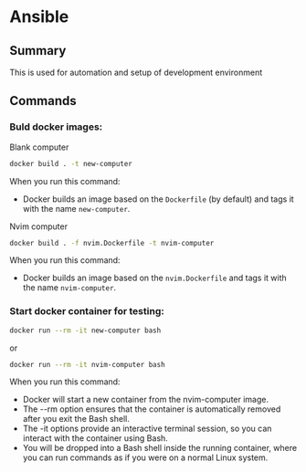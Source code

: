 # Ansible

## Summary
This is used for automation and setup of development environment

## Commands

### Buld docker images:

Blank computer
```bash
docker build . -t new-computer
```

When you run this command:
- Docker builds an image based on the `Dockerfile` (by default) and tags it with the name `new-computer`.

Nvim computer
```bash
docker build . -f nvim.Dockerfile -t nvim-computer
```

When you run this command:
- Docker builds an image based on the `nvim.Dockerfile` and tags it with the name `nvim-computer`.

### Start docker container for testing:

```bash
docker run --rm -it new-computer bash
```

or

```bash
docker run --rm -it nvim-computer bash
```

When you run this command:
- Docker will start a new container from the nvim-computer image.
- The --rm option ensures that the container is automatically removed after you exit the Bash shell.
- The -it options provide an interactive terminal session, so you can interact with the container using Bash.
- You will be dropped into a Bash shell inside the running container, where you can run commands as if you were on a normal Linux system.

